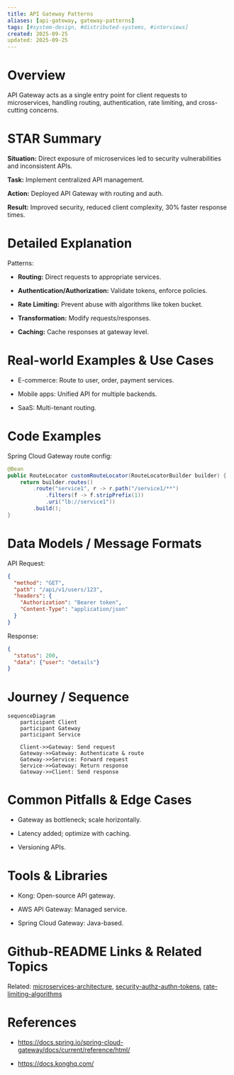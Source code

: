 ```yaml
---
title: API Gateway Patterns
aliases: [api-gateway, gateway-patterns]
tags: [#system-design, #distributed-systems, #interviews]
created: 2025-09-25
updated: 2025-09-25
---
```


# Overview

API Gateway acts as a single entry point for client requests to microservices, handling routing, authentication, rate limiting, and cross-cutting concerns.

# STAR Summary

**Situation:** Direct exposure of microservices led to security vulnerabilities and inconsistent APIs.

**Task:** Implement centralized API management.

**Action:** Deployed API Gateway with routing and auth.

**Result:** Improved security, reduced client complexity, 30% faster response times.

# Detailed Explanation

Patterns:

- **Routing:** Direct requests to appropriate services.

- **Authentication/Authorization:** Validate tokens, enforce policies.

- **Rate Limiting:** Prevent abuse with algorithms like token bucket.

- **Transformation:** Modify requests/responses.

- **Caching:** Cache responses at gateway level.

# Real-world Examples & Use Cases

- E-commerce: Route to user, order, payment services.

- Mobile apps: Unified API for multiple backends.

- SaaS: Multi-tenant routing.

# Code Examples

Spring Cloud Gateway route config:

```java
@Bean
public RouteLocator customRouteLocator(RouteLocatorBuilder builder) {
    return builder.routes()
        .route("service1", r -> r.path("/service1/**")
            .filters(f -> f.stripPrefix(1))
            .uri("lb://service1"))
        .build();
}
```

# Data Models / Message Formats

API Request:

```json
{
  "method": "GET",
  "path": "/api/v1/users/123",
  "headers": {
    "Authorization": "Bearer token",
    "Content-Type": "application/json"
  }
}
```

Response:

```json
{
  "status": 200,
  "data": {"user": "details"}
}
```

# Journey / Sequence

```mermaid
sequenceDiagram
    participant Client
    participant Gateway
    participant Service

    Client->>Gateway: Send request
    Gateway->>Gateway: Authenticate & route
    Gateway->>Service: Forward request
    Service->>Gateway: Return response
    Gateway->>Client: Send response
```

# Common Pitfalls & Edge Cases

- Gateway as bottleneck; scale horizontally.

- Latency added; optimize with caching.

- Versioning APIs.

# Tools & Libraries

- Kong: Open-source API gateway.

- AWS API Gateway: Managed service.

- Spring Cloud Gateway: Java-based.

# Github-README Links & Related Topics

Related: [microservices-architecture](../microservices-architecture/), [security-authz-authn-tokens](../security-authz-authn-tokens/), [rate-limiting-algorithms](../rate-limiting-algorithms/)

# References

- https://docs.spring.io/spring-cloud-gateway/docs/current/reference/html/

- https://docs.konghq.com/